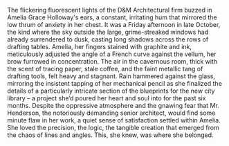 The flickering fluorescent lights of the D&M Architectural firm buzzed in Amelia Grace Holloway's ears, a constant, irritating hum that mirrored the low thrum of anxiety in her chest. It was a Friday afternoon in late October, the kind where the sky outside the large, grime-streaked windows had already surrendered to dusk, casting long shadows across the rows of drafting tables. Amelia, her fingers stained with graphite and ink, meticulously adjusted the angle of a French curve against the vellum, her brow furrowed in concentration.  The air in the cavernous room, thick with the scent of tracing paper, stale coffee, and the faint metallic tang of drafting tools, felt heavy and stagnant.  Rain hammered against the glass, mirroring the insistent tapping of her mechanical pencil as she finalized the details of a particularly intricate section of the blueprints for the new city library – a project she’d poured her heart and soul into for the past six months.  Despite the oppressive atmosphere and the gnawing fear that Mr. Henderson, the notoriously demanding senior architect, would find some minute flaw in her work, a quiet sense of satisfaction settled within Amelia. She loved the precision, the logic, the tangible creation that emerged from the chaos of lines and angles.  This, she knew, was where she belonged.
